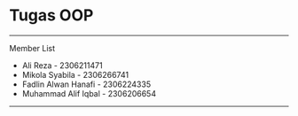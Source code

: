 # Tugas OOP
---
Member List
- Ali Reza - 2306211471
- Mikola Syabila - 2306266741
- Fadlin Alwan Hanafi - 2306224335
- Muhammad Alif Iqbal - 2306206654
---

